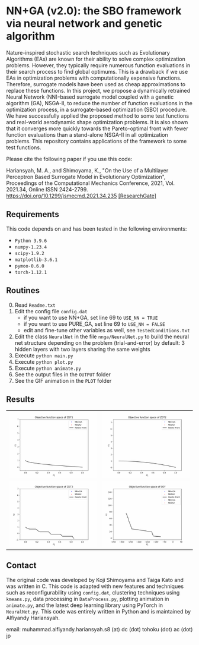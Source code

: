 # NN+GA (v2.0): the SBO framework via neural network and genetic algorithm 

Nature-inspired stochastic search techniques such as Evolutionary Algorithms (EAs) are known for their ability to solve complex optimization problems. However, they typically require numerous function evaluations in their search process to find global optimums. This is a drawback if we use EAs in optimization problems with computationally expensive functions. Therefore, surrogate models have been used as cheap approximations to replace these functions. In this project, we propose a dynamically retrained Neural Network (NN)-based surrogate model coupled with a genetic algorithm (GA), NSGA-II, to reduce the number of function evaluations in the optimization process, in a surrogate-based optimization (SBO) procedure. We have successfully applied the proposed method to some test functions and real-world aerodynamic shape optimization problems. It is also shown that it converges more quickly towards the Pareto-optimal front with fewer function evaluations than a stand-alone NSGA-II in all optimization problems. This repository contains applications of the framework to some test functions.

Please cite the following paper if you use this code:

Hariansyah, M. A., and Shimoyama, K., "On the Use of a Multilayer Perceptron Based Surrogate Model in Evolutionary Optimization", Proceedings of the Computational Mechanics Conference, 2021,
Vol. 2021.34, Online ISSN 2424-2799.
https://doi.org/10.1299/jsmecmd.2021.34.235
[[ResearchGate]](https://www.researchgate.net/publication/363653550_On_the_use_of_a_multilayer_perceptron_based_surrogate_model_in_evolutionary_optimization)


## Requirements

This code depends on and has been tested in the following environments:
- `Python 3.9.6`
- `numpy-1.23.4`
- `scipy-1.9.2`
- `matplotlib-3.6.1`
- `pymoo-0.6.0`
- `torch-1.12.1`

## Routines

0. Read `Readme.txt`
1. Edit the config file `config.dat`
      * if you want to use NN+GA, set line 69 to `USE_NN = TRUE`
      * if you want to use PURE_GA, set line 69 to `USE_NN = FALSE`
      * edit and fine-tune other variables as well, see `TestedConditions.txt`
2. Edit the class `NeuralNet` in the file `nnga/NeuralNet.py` to build
   the neural net structure depending on the problem (trial-and-error)
   by default: 3 hidden layers with two layers sharing the same weights
3. Execute `python main.py`
4. Execute `python plot.py`
5. Execute `python animate.py`
6. See the output files in the `OUTPUT` folder
7. See the GIF animation in the `PLOT` folder

## Results

<table>
	<tr>
		<td><img src="PLOT/ZDT1/zdt1_gif.gif" width="100%"></td>
		<td><img src="PLOT/ZDT2/zdt2_gif.gif" width="100%"/></td>
	</tr>
	<tr>
		<td><img src="PLOT/ZDT3/zdt3_gif.gif" width="100%"/></td>
		<td><img src="PLOT/OSY/osy_small_gif.gif" width="100%"/></td>
	</tr>
</table>

## Contact

The original code was developed by Koji Shimoyama and Taiga Kato and was written in C. This code is adapted with new features and techniques such as reconfigurability using `config.dat`, clustering techniques using `kmeans.py`, data processing in `DataProcess.py`, plotting animation in `animate.py`, and the latest deep learning library using PyTorch in `NeuralNet.py`. This code was entirely written in Python and is maintained by Alfiyandy Hariansyah.

email: muhammad.alfiyandy.hariansyah.s8 (at) dc (dot) tohoku (dot) ac (dot) jp
